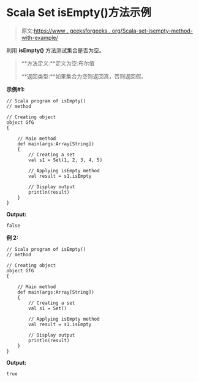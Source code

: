 # Scala Set isEmpty()方法示例

> 原文:[https://www . geeksforgeeks . org/Scala-set-isempty-method-with-example/](https://www.geeksforgeeks.org/scala-set-isempty-method-with-example/)

利用 **isEmpty()** 方法测试集合是否为空。

> **方法定义:**定义为空:布尔值
> 
> **返回类型:**如果集合为空则返回真，否则返回假。

**示例#1:**

```
// Scala program of isEmpty() 
// method 

// Creating object 
object GfG 
{ 

    // Main method 
    def main(args:Array[String]) 
    { 
        // Creating a set 
        val s1 = Set(1, 2, 3, 4, 5) 

        // Applying isEmpty method 
        val result = s1.isEmpty

        // Display output
        println(result)
    } 
} 
```

**Output:**

```
false

```

**例 2:**

```
// Scala program of isEmpty() 
// method 

// Creating object 
object GfG 
{ 

    // Main method 
    def main(args:Array[String]) 
    { 
        // Creating a set 
        val s1 = Set() 

        // Applying isEmpty method 
        val result = s1.isEmpty

        // Display output
        println(result)
    } 
} 
```

**Output:**

```
true

```